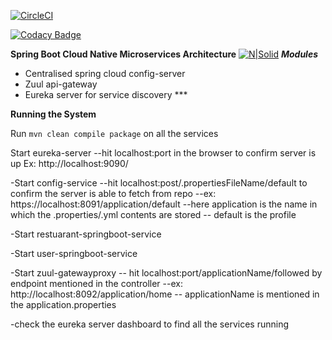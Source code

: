 [![CircleCI](https://circleci.com/gh/stackroute/boeing-w1-matchmaker.svg?style=svg)](https://circleci.com/gh/stackroute/boeing-w1-matchmaker)

[![Codacy Badge](https://api.codacy.com/project/badge/Grade/d63cf4c677164a1b96bf6a146a6c1573)](https://www.codacy.com/app/abdulrahemansyed/boeing-w1-matchmaker?utm_source=github.com&amp;utm_medium=referral&amp;utm_content=stackroute/boeing-w1-matchmaker&amp;utm_campaign=Badge_Grade)

**Spring Boot Cloud Native Microservices Architecture**
[![N|Solid](https://spring.io/img/homepage/icon-spring-cloud-data-flow.svg)](https://spring.io/img/homepage/icon-spring-cloud-data-flow.svg)
***Modules***

- Centralised spring cloud config-server
- Zuul api-gateway 
- Eureka server for service discovery ***

****Running the System****

Run ```mvn clean compile package``` on all the services

 Start eureka-server 
	--hit localhost:port in the browser to confirm server is up 
     Ex: http://localhost:9090/

-Start config-service 
	--hit localhost:post/.propertiesFileName/default to confirm the server is able to fetch from repo
		--ex: https://localhost:8091/application/default
			--here application is  the name in which the .properties/.yml contents are stored
			-- default is the profile 

-Start restuarant-springboot-service

-Start user-springboot-service

-Start zuul-gatewayproxy
	-- hit localhost:port/applicationName/followed by endpoint mentioned in the controller
		--ex: http://localhost:8092/application/home
		-- applicationName is mentioned in the application.properties

-check the eureka server dashboard to find all the services running
